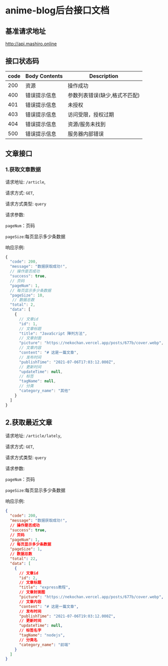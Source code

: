 # anime-blog后台接口文档

## 基准请求地址

http://api.mashiro.online

## 接口状态码

| code | Body Contents | Description                   |
| ---- | ------------- | ----------------------------- |
| 200  | 资源          | 操作成功                      |
| 400  | 错误提示信息  | 参数列表错误(缺少,格式不匹配) |
| 401  | 错误提示信息  | 未授权                        |
| 403  | 错误提示信息  | 访问受限，授权过期            |
| 404  | 错误提示信息  | 资源/服务未找到               |
| 500  | 错误提示信息  | 服务器内部错误                |

## 文章接口

### 1.获取文章数据

请求地址: `/article`,

请求方式: `GET`,

请求方式类型: `query`

请求参数:

`pageNum`：页码

`pageSize`:每页显示多少条数据

响应示例:

```js
{
  "code": 200,
  "message": "数据获取成功!",
  // 操作是否成功
  "success": true,
  // 页码
  "pageNum": 1,
  // 每页显示多少条数据
  "pageSize": 10,
   // 数据总数
  "total": 2,
  "data": [
    {
      // 文章id
      "id": 1,
      // 文章标题
      "title": "JavaScript 陣列方法",
      // 文章封面
      "picture": "https://nekochan.vercel.app/posts/677b/cover.webp",
      // 文章内容
      "content": "# 这是一篇文章",
      // 发布时间
      "publishTime": "2021-07-06T17:03:12.000Z",
      // 更新时间
      "updateTime": null,
      // 标签
      "tagName": null,
      // 分类
      "category_name": "其他"
    }
  ]
}
```



## 2.获取最近文章

请求地址: `/article/lately`,

请求方式: `GET`,

请求方式类型: `query`

请求参数:

`pageNum`：页码

`pageSize`:每页显示多少条数据

响应示例:

```json
{
  "code": 200,
  "message": "数据获取成功!",
  // 操作是否成功
  "success": true,
  // 页码
  "pageNum": 1,
  // 每页显示多少条数据
  "pageSize": 1,
  // 数据总数
  "total": 22,
  "data": [
    {
      // 文章id
      "id": 2,
      // 文章标题
      "title": "express教程",
      // 文章封面图
      "picture": "https://nekochan.vercel.app/posts/677b/cover.webp",
      // 文章内容
      "content": "# 这是一篇文章",
      // 发布时间
      "publishTime": "2021-07-06T19:03:12.000Z",
      // 更新时间
      "updateTime": null,
      // 标签名字
      "tagName": "nodejs",
      // 分类名
      "category_name": "前端"
    }
  ]
}
```





